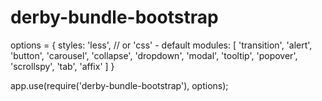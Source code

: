 derby-bundle-bootstrap
======================
options = {
    styles: 'less', // or 'css' - default
    modules: [
          'transition',
          'alert',
          'button',
          'carousel',
          'collapse',
          'dropdown',
          'modal',
          'tooltip',
          'popover',
          'scrollspy',
          'tab',
          'affix'
    ]
}

app.use(require('derby-bundle-bootstrap'), options);
